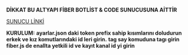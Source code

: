 **DİKKAT BU ALTYAPI FİBER BOTLİST & CODE SUNUCUSUNA AİTTİR**

[SUNUCU LİNKİ](https://discord.gg/fiber)

**KURULUM:**
**ayarlar.json daki token prefix sahip kısımlarını doludurun**
**erkek ve kız komutlarındaki id leri girin.**
**tag say komuduna tagı girin**
**fiber.js de enallta yetkili id ve kayıt kanal id yi girin**

